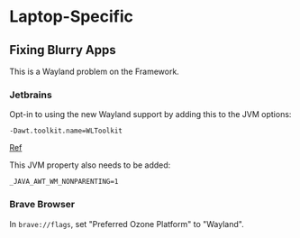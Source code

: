 # Laptop-Specific

## Fixing Blurry Apps

This is a Wayland problem on the Framework.

### Jetbrains

Opt-in to using the new Wayland support by adding this to the JVM options:

```
-Dawt.toolkit.name=WLToolkit
```

[Ref](https://blog.jetbrains.com/platform/2024/07/wayland-support-preview-in-2024-2/#how-to-opt-in)

This JVM property also needs to be added:

```
_JAVA_AWT_WM_NONPARENTING=1
```

### Brave Browser

In `brave://flags`, set "Preferred Ozone Platform" to "Wayland".


